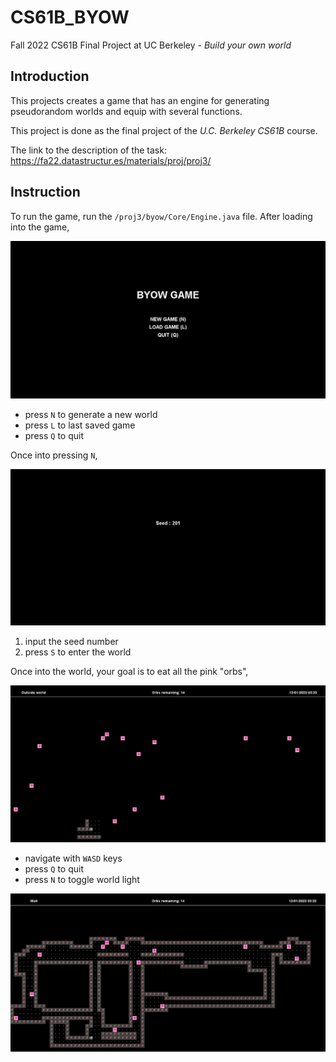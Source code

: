 # CS61B_BYOW
Fall 2022 CS61B Final Project at UC Berkeley - _Build your own world_

## Introduction

This projects creates a game that has an engine for generating pseudorandom worlds
and equip with several functions.

This project is done as the final project of the _U.C. Berkeley CS61B_ course.

The link to the description of the task:
https://fa22.datastructur.es/materials/proj/proj3/

## Instruction

To run the game, run the `/proj3/byow/Core/Engine.java` file.
After loading into the game, 

![Menu](https://github.com/iankhor2001/CS61B_BYOW/blob/main/Screenshot%202023-01-13%20033120.jpg)
* press `N` to generate a new world
* press `L` to last saved game
* press `Q` to quit

Once into pressing `N`,

![Seed menu](https://github.com/iankhor2001/CS61B_BYOW/blob/main/Screenshot%202023-01-13%20033200.jpg)
1. input the seed number
2. press `S` to enter the world

Once into the world, your goal is to eat all the pink "orbs",

![World w/o light](https://github.com/iankhor2001/CS61B_BYOW/blob/main/Screenshot%202023-01-13%20033419.jpg)
* navigate with `WASD` keys
* press `Q` to quit
* press `N` to toggle world light

![World with light](https://github.com/iankhor2001/CS61B_BYOW/blob/main/Screenshot%202023-01-13%20033250.jpg)
